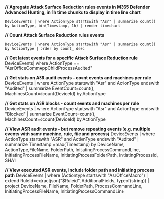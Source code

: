 **// Agregate Attack Surface Reduction rules events in M365 Defender Advanced Hunting, in 1h time chunks to display in time line chart**

`DeviceEvents
| where ActionType startswith "Asr"
| summarize count() by ActionType, bin(Timestamp, 1h)
| render timechart`

**// Count Attack Surface Reduction rules events**

`DeviceEvents
| where ActionType startswith "Asr"
| summarize count() by ActionType
| order by count_ desc`
  
**// Get latest events for a specific Attack Surface Reduction rule** 
DeviceEvents| where ActionType == "AsrOfficeCommAppChildProcessAudited" 
  
**// Get stats on ASR audit events - count events and machines per rule**
DeviceEvents 
| where ActionType startswith "Asr" and ActionType endswith "Audited" 
| summarize EventCount=count(), MachinesCount=dcount(DeviceId) by ActionType 
  
**// Get stats on ASR blocks - count events and machines per rule** 
DeviceEvents 
| where ActionType startswith "Asr" and ActionType endswith "Blocked" 
| summarize EventCount=count(), MachinesCount=dcount(DeviceId) by ActionType 
  
**// View ASR audit events - but remove repeating events (e.g. multiple events with same machine, rule, file and process)**
DeviceEvents 
| where ActionType startswith "ASR" and ActionType endswith "Audited" 
| summarize Timestamp =max(Timestamp) by DeviceName, ActionType,FileName, FolderPath, InitiatingProcessCommandLine, InitiatingProcessFileName, InitiatingProcessFolderPath, InitiatingProcessId, SHA1 

**// View executed ASR events, include folder path and initiating process path**
DeviceEvents
| where (Actiontype startswith "AsrOfficeMacro")
| extend RuleId=extractjson("$Ruleid", AdditionalFields, typeof(string))
| project DeviceName, FileName, FolderPath, ProcessCommandLine, InitiatingProcessFileName, InitiatingProcessCommandLine

